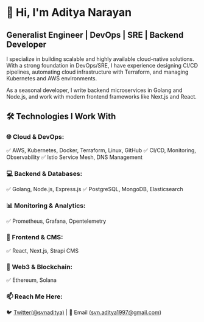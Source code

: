 # 👋 Hi, I'm Aditya Narayan
## Generalist Engineer | DevOps | SRE | Backend Developer

I specialize in building scalable and highly available cloud-native solutions. With a strong foundation in DevOps/SRE, I have experience designing CI/CD pipelines, automating cloud infrastructure with Terraform, and managing Kubernetes and AWS environments.

As a seasonal developer, I write backend microservices in Golang and Node.js, and work with modern frontend frameworks like Next.js and React.

## 🛠️ Technologies I Work With
### 🌐 Cloud & DevOps:
✅ AWS, Kubernetes, Docker, Terraform, Linux, GitHub
✅ CI/CD, Monitoring, Observability
✅ Istio Service Mesh, DNS Management

### 💻 Backend & Databases:
✅ Golang, Node.js, Express.js
✅ PostgreSQL, MongoDB, Elasticsearch

### 📊 Monitoring & Analytics:
✅ Prometheus, Grafana, Opentelemetry

### 🎨 Frontend & CMS:
✅ React, Next.js, Strapi CMS

### 🔗 Web3 & Blockchain:
✅ Ethereum, Solana

### 📫 Reach Me Here:
🐦 [Twitter(@svnaditya)](https://x.com/svnaditya) |
📧 Email (svn.aditya1997@gmail.com)
